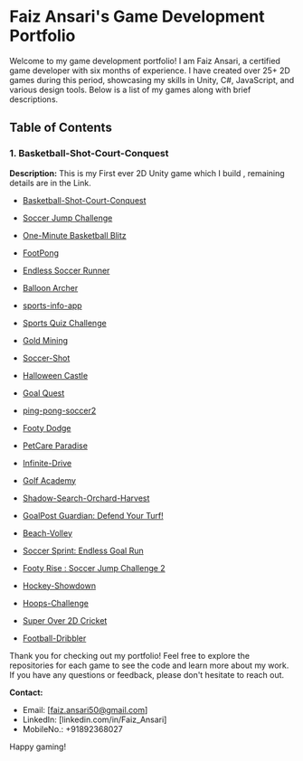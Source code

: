 # Faiz Ansari's Game Development Portfolio

Welcome to my game development portfolio! I am Faiz Ansari, a certified game developer with six months of experience. I have created over 25+ 2D games during this period, showcasing my skills in Unity, C#, JavaScript, and various design tools. Below is a list of my games along with brief descriptions.

## Table of Contents

### 1. Basketball-Shot-Court-Conquest
**Description:** This is my First ever 2D Unity game which I build , remaining details are in the Link.
- [Basketball-Shot-Court-Conquest](https://github.com/faezur/basketball-shot-court-conquest)

- [Soccer Jump Challenge](https://github.com/faezur/soccer-jump-challenge/blob/main/README.md)
- [One-Minute Basketball Blitz](https://github.com/faezur/one-minute-basketball-blitz)
- [FootPong](https://github.com/faezur/footpong?tab=readme-ov-file)
- [Endless Soccer Runner](https://github.com/faezur/endless-soccer-runner?tab=readme-ov-file)
- [Balloon Archer](https://github.com/faezur/balloon-archer)
- [sports-info-app](https://github.com/faezur/sports-info-app)
- [Sports Quiz Challenge](https://github.com/faezur/sports-quiz-challenge)
- [Gold Mining](https://github.com/faezur/gold-mining)
- [Soccer-Shot](https://github.com/faezur/Soccer-Shot)
- [Halloween Castle](https://github.com/faezur/halloween-castle)
- [Goal Quest](https://github.com/faezur/goal-quest)
- [ping-pong-soccer2](https://github.com/faezur/ping-pong-soccer)
- [Footy Dodge](https://github.com/faezur/footy-dodge)
- [PetCare Paradise](https://github.com/faezur/petcare-paradise)
- [Infinite-Drive](https://github.com/faezur/Infinite-Drive)
- [Golf Academy](https://github.com/faezur/golf-academy)
- [Shadow-Search-Orchard-Harvest](https://github.com/faezur/Shadow-Search-Orchard-Harvest)
- [GoalPost Guardian: Defend Your Turf!](https://github.com/faezur/goalpost-guardian)
- [Beach-Volley](https://github.com/faezur/Beach-Volley)
- [Soccer Sprint: Endless Goal Run](https://github.com/faezur/Soccer-Sprint-Endless-Goal-Run)
- [Footy Rise : Soccer Jump Challenge 2](https://github.com/faezur/Footy-Rise?tab=readme-ov-file)
- [Hockey-Showdown](https://github.com/faezur/Hockey-Showdown)
- [Hoops-Challenge](https://github.com/faezur/Hoops-Challenge)
- [Super Over 2D Cricket](https://github.com/faezur/Super-Over-2D-Cricket)
- [Football-Dribbler](https://github.com/faezur/Football-Dribbler)


Thank you for checking out my portfolio! Feel free to explore the repositories for each game to see the code and learn more about my work. If you have any questions or feedback, please don't hesitate to reach out.

**Contact:**
- Email: [faiz.ansari50@gmail.com]
- LinkedIn: [linkedin.com/in/Faiz_Ansari]
- MobileNo.: +91892368027

Happy gaming!
